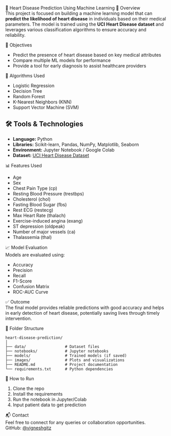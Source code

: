 
 💓 Heart Disease Prediction Using Machine Learning
📌 Overview  
This project is focused on building a machine learning model that can **predict the likelihood of heart disease** in individuals based on their medical parameters. The model is trained using the **UCI Heart Disease dataset** and leverages various classification algorithms to ensure accuracy and reliability.

🎯 Objectives  
- Predict the presence of heart disease based on key medical attributes  
- Compare multiple ML models for performance  
- Provide a tool for early diagnosis to assist healthcare providers

🧠 Algorithms Used  
- Logistic Regression  
- Decision Tree  
- Random Forest  
- K-Nearest Neighbors (KNN)  
- Support Vector Machine (SVM)

## 🛠️ Tools & Technologies  
- **Language:** Python  
- **Libraries:** Scikit-learn, Pandas, NumPy, Matplotlib, Seaborn  
- **Environment:** Jupyter Notebook / Google Colab  
- **Dataset:** [UCI Heart Disease Dataset](https://archive.ics.uci.edu/ml/datasets/heart+Disease)

 📊 Features Used  
- Age  
- Sex  
- Chest Pain Type (cp)  
- Resting Blood Pressure (trestbps)  
- Cholesterol (chol)  
- Fasting Blood Sugar (fbs)  
- Rest ECG (restecg)  
- Max Heart Rate (thalach)  
- Exercise-induced angina (exang)  
- ST depression (oldpeak)  
- Number of major vessels (ca)  
- Thalassemia (thal)

 📈 Model Evaluation  
Models are evaluated using:  
- Accuracy  
- Precision  
- Recall  
- F1-Score  
- Confusion Matrix  
- ROC-AUC Curve

 ✅ Outcome  
The final model provides reliable predictions with good accuracy and helps in early detection of heart disease, potentially saving lives through timely intervention.

 📁 Folder Structure
```
heart-disease-prediction/
│
├── data/                 # Dataset files
├── notebooks/            # Jupyter notebooks
├── models/               # Trained models (if saved)
├── images/               # Plots and visualizations
├── README.md             # Project documentation
└── requirements.txt      # Python dependencies
```

📌 How to Run  
1. Clone the repo  
2. Install the requirements  
3. Run the notebook in Jupyter/Colab  
4. Input patient data to get prediction

📬 Contact  
Feel free to connect for any queries or collaboration opportunities.  
GitHub: [@vigneshgitz](https://github.com/vigneshgitz)


